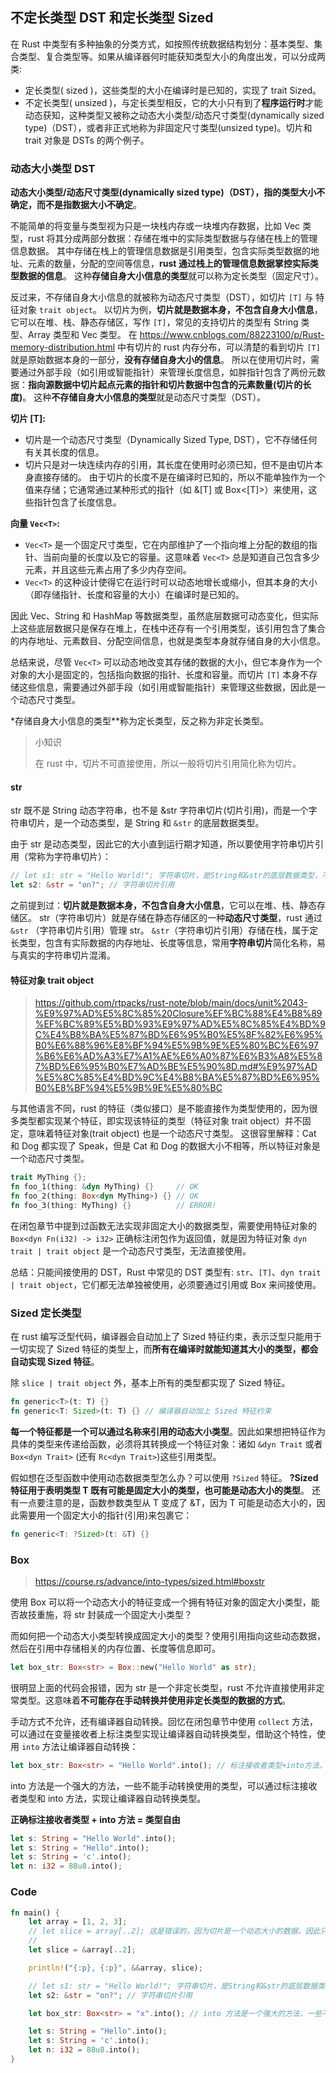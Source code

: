 ## 不定长类型 DST 和定长类型 Sized

在 Rust 中类型有多种抽象的分类方式，如按照传统数据结构划分：基本类型、集合类型、复合类型等。如果从编译器何时能获知类型大小的角度出发，可以分成两类:

- 定长类型( sized )，这些类型的大小在编译时是已知的，实现了 trait Sized。
- 不定长类型( unsized )，与定长类型相反，它的大小只有到了**程序运行时**才能动态获知，这种类型又被称之动态大小类型/动态尺寸类型(dynamically sized type)（DST），或者非正式地称为非固定尺寸类型(unsized type)。切片和 trait 对象是 DSTs 的两个例子。

### 动态大小类型 DST

**动态大小类型/动态尺寸类型(dynamically sized type)（DST），指的类型大小不确定，而不是指数据大小不确定**。

不能简单的将变量与类型视为只是一块栈内存或一块堆内存数据，比如 Vec 类型，rust 将其分成两部分数据：存储在堆中的实际类型数据与存储在栈上的管理信息数据。
其中存储在栈上的管理信息数据是引用类型，包含实际类型数据的地址、元素的数量，分配的空间等信息，**rust 通过栈上的管理信息数据掌控实际类型数据的信息**。
这种**存储自身大小信息的类型**就可以称为定长类型（固定尺寸）。

反过来，不存储自身大小信息的就被称为动态尺寸类型（DST），如切片 `[T]` 与 特征对象 `trait object`。
以切片为例，**切片就是数据本身，不包含自身大小信息**，它可以在堆、栈、静态存储区，写作 `[T]`，常见的支持切片的类型有 String 类型、Array 类型和 Vec 类型。
在 https://www.cnblogs.com/88223100/p/Rust-memory-distribution.html 中有切片的 rust 内存分布，可以清楚的看到切片 `[T]` 就是原始数据本身的一部分，**没有存储自身大小的信息**。
所以在使用切片时，需要通过外部手段（如引用或智能指针）来管理长度信息，如胖指针包含了两份元数据：**指向源数据中切片起点元素的指针和切片数据中包含的元素数量(切片的长度)**。
这种**不存储自身大小信息的类型**就是动态尺寸类型（DST）。

**切片 [T]:**

- 切片是一个动态尺寸类型（Dynamically Sized Type, DST），它不存储任何有关其长度的信息。
- 切片只是对一块连续内存的引用，其长度在使用时必须已知，但不是由切片本身直接存储的。
  由于切片的长度不是在编译时已知的，所以不能单独作为一个值来存储；它通常通过某种形式的指针（如 &[T] 或 Box<[T]>）来使用，这些指针包含了长度信息。

**向量 `Vec<T>`:**

- `Vec<T>` 是一个固定尺寸类型，它在内部维护了一个指向堆上分配的数组的指针、当前向量的长度以及它的容量。这意味着 `Vec<T>` 总是知道自己包含多少元素，并且这些元素占用了多少内存空间。
- `Vec<T>` 的这种设计使得它在运行时可以动态地增长或缩小，但其本身的大小（即存储指针、长度和容量的大小）在编译时是已知的。

因此 Vec、String 和 HashMap 等数据类型，虽然底层数据可动态变化，但实际上这些底层数据只是保存在堆上，在栈中还存有一个引用类型，该引用包含了集合的内存地址、元素数目、分配空间信息，也就是类型本身就存储自身的大小信息。

总结来说，尽管 `Vec<T>` 可以动态地改变其存储的数据的大小，但它本身作为一个对象的大小是固定的，包括指向数据的指针、长度和容量。而切片 `[T]` 本身不存储这些信息，需要通过外部手段（如引用或智能指针）来管理这些数据，因此是一个动态尺寸类型。

\*存储自身大小信息的类型\*\*称为定长类型，反之称为非定长类型。

> 小知识
>
> 在 rust 中，切片不可直接使用，所以一般将切片引用简化称为切片。

#### str

str 既不是 String 动态字符串，也不是 &str 字符串切片(切片引用)，而是一个字符串切片，是一个动态类型，是 String 和 `&str` 的底层数据类型。

由于 str 是动态类型，因此它的大小直到运行期才知道，所以要使用字符串切片引用（常称为字符串切片）：

```rust
// let s1: str = "Hello World!"; 字符串切片，是String和&str的底层数据类型，不可直接使用
let s2: &str = "on?"; // 字符串切片引用
```

之前提到过：**切片就是数据本身，不包含自身大小信息**，它可以在堆、栈、静态存储区。
str（字符串切片）就是存储在静态存储区的一种**动态尺寸类型**，rust 通过 `&str` （字符串切片引用）管理 str。
`&str`（字符串切片引用）存储在栈，属于定长类型，包含有实际数据的内存地址、长度等信息，常用**字符串切片**简化名称，易与真实的字符串切片混淆。

#### 特征对象 trait object

> https://github.com/rtpacks/rust-note/blob/main/docs/unit%2043-%E9%97%AD%E5%8C%85%20Closure%EF%BC%88%E4%B8%89%EF%BC%89%E5%BD%93%E9%97%AD%E5%8C%85%E4%BD%9C%E4%B8%BA%E5%87%BD%E6%95%B0%E5%8F%82%E6%95%B0%E6%88%96%E8%BF%94%E5%9B%9E%E5%80%BC%E6%97%B6%E6%AD%A3%E7%A1%AE%E6%A0%87%E6%B3%A8%E5%87%BD%E6%95%B0%E7%AD%BE%E5%90%8D.md#%E9%97%AD%E5%8C%85%E4%BD%9C%E4%B8%BA%E5%87%BD%E6%95%B0%E8%BF%94%E5%9B%9E%E5%80%BC

与其他语言不同，rust 的特征（类似接口）是不能直接作为类型使用的，因为很多类型都实现某个特征，即实现该特征的类型（特征对象 trait object）并不固定，意味着特征对象(trait object) 也是一个动态尺寸类型。
这很容里解释：Cat 和 Dog 都实现了 Speak，但是 Cat 和 Dog 的数据大小不相等，所以特征对象是一个动态尺寸类型。

```rust
trait MyThing {};
fn foo_1(thing: &dyn MyThing) {}     // OK
fn foo_2(thing: Box<dyn MyThing>) {} // OK
fn foo_3(thing: MyThing) {}          // ERROR!
```

在闭包章节中提到过函数无法实现非固定大小的数据类型，需要使用特征对象的 `Box<dyn Fn(i32) -> i32>` 正确标注闭包作为返回值，就是因为特征对象 `dyn trait | trait object` 是一个动态尺寸类型，无法直接使用。

总结：只能间接使用的 DST，Rust 中常见的 DST 类型有: `str`、`[T]`、`dyn trait | trait object`，它们都无法单独被使用，必须要通过引用或 Box 来间接使用。

### Sized 定长类型

在 rust 编写泛型代码，编译器会自动加上了 Sized 特征约束，表示泛型只能用于一切实现了 Sized 特征的类型上，而**所有在编译时就能知道其大小的类型，都会自动实现 Sized 特征**。

除 `slice | trait object` 外，基本上所有的类型都实现了 Sized 特征。

```rust
fn generic<T>(t: T) {}
fn generic<T: Sized>(t: T) {} // 编译器自动加上 Sized 特征约束
```

**每一个特征都是一个可以通过名称来引用的动态大小类型**。因此如果想把特征作为具体的类型来传递给函数，必须将其转换成一个特征对象：诸如 `&dyn Trait` 或者 `Box<dyn Trait>` (还有 `Rc<dyn Trait>`)这些引用类型。

假如想在泛型函数中使用动态数据类型怎么办？可以使用 `?Sized` 特征。
**?Sized 特征用于表明类型 T 既有可能是固定大小的类型，也可能是动态大小的类型**。
还有一点要注意的是，函数参数类型从 T 变成了 &T，因为 T 可能是动态大小的，因此需要用一个固定大小的指针(引用)来包裹它：

```rust
fn generic<T: ?Sized>(t: &T) {}
```

### Box<str>

> https://course.rs/advance/into-types/sized.html#boxstr

使用 Box 可以将一个动态大小的特征变成一个拥有特征对象的固定大小类型，能否故技重施，将 str 封装成一个固定大小类型？

而如何把一个动态大小类型转换成固定大小的类型？使用引用指向这些动态数据，然后在引用中存储相关的内存位置、长度等信息即可。

```rust
let box_str: Box<str> = Box::new("Hello World" as str);
```

很明显上面的代码会报错，因为 str 是一个非定长类型，rust 不允许直接使用非定常类型。这意味着**不可能存在手动转换并使用非定长类型的数据的方式**。

手动方式不允许，还有编译器自动转换。回忆在闭包章节中使用 `collect` 方法，可以通过在变量接收者上标注类型实现让编译器自动转换类型，借助这个特性，使用 `into` 方法让编译器自动转换：

```rust
let box_str: Box<str> = "Hello World".into(); // 标注接收者类型+into方法，实现编译器自动转换类型
```

into 方法是一个强大的方法，一些不能手动转换使用的类型，可以通过标注接收者类型和 into 方法，实现让编译器自动转换类型。

**正确标注接收者类型 + into 方法 = 类型自由**

```rust
let s: String = "Hello World".into();
let s: String = "Hello".into();
let s: String = 'c'.into();
let n: i32 = 88u8.into();
```

### Code

```rust
fn main() {
    let array = [1, 2, 3];
    // let slice = array[..2]; 这是错误的，因为切片是一个动态大小的数据，因此只能存放在堆中，并不能直接使用
    //
    let slice = &array[..2];

    println!("{:p}, {:p}", &&array, slice);

    // let s1: str = "Hello World!"; 字符串切片，是String和&str的底层数据类型，不可直接使用
    let s2: &str = "on?"; // 字符串切片引用

    let box_str: Box<str> = "x".into(); // into 方法是一个强大的方法，一些不能手动转换使用的类型，可以通过标注接收者类型和into方法，实现让编译器自动转换类型。

    let s: String = "Hello".into();
    let s: String = 'c'.into();
    let n: i32 = 88u8.into();
}
```
